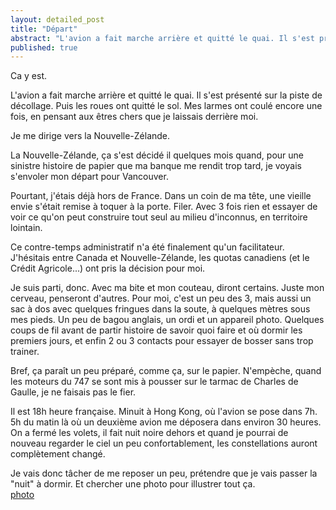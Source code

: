 ```yaml
---
layout: detailed_post
title: "Départ"
abstract: "L'avion a fait marche arrière et quitté le quai. Il s'est présenté sur la piste de décollage. Puis les roues ont quitté le sol. Mes larmes ont coulé encore une fois, en pensant aux êtres chers que je laissais derrière moi."
published: true
---
```


Ca y est.

L'avion a fait marche arrière et quitté le quai. Il s'est présenté sur la piste de décollage. Puis les roues ont quitté le sol. Mes larmes ont coulé encore une fois, en pensant aux êtres chers que je laissais derrière moi.

Je me dirige vers la Nouvelle-Zélande.

La Nouvelle-Zélande, ça s'est décidé il quelques mois quand, pour une sinistre histoire de papier que ma banque me rendit trop tard, je voyais s'envoler mon départ pour Vancouver.

Pourtant, j'étais déjà hors de France. Dans un coin de ma tête, une vieille envie s'était remise à toquer à la porte. Filer. Avec 3 fois rien et essayer de voir ce qu'on peut construire tout seul au milieu d'inconnus, en territoire lointain.

Ce contre-temps administratif n'a été finalement qu'un facilitateur. J'hésitais entre Canada et Nouvelle-Zélande, les quotas canadiens (et le Crédit Agricole...) ont pris la décision pour moi.

Je suis parti, donc. Avec ma bite et mon couteau, diront certains. Juste mon cerveau, penseront d'autres. Pour moi, c'est un peu des 3, mais aussi un sac à dos avec quelques fringues dans la soute, à quelques mètres sous mes pieds. Un peu de bagou anglais, un ordi et un appareil photo. Quelques coups de fil avant de partir histoire de savoir quoi faire et où dormir les premiers jours, et enfin 2 ou 3 contacts pour essayer de bosser sans trop trainer.

Bref, ça paraît un peu préparé, comme ça, sur le papier. N'empèche, quand les moteurs du 747 se sont mis à pousser sur le tarmac de Charles de Gaulle, je ne faisais pas le fier.

Il est 18h heure française. Minuit à Hong Kong, où l'avion se pose dans 7h. 5h du matin là où un deuxième avion me déposera dans environ 30 heures. On a fermé les volets, il fait nuit noire dehors et quand je pourrai de nouveau regarder le ciel un peu confortablement, les constellations auront complètement changé.

Je vais donc tâcher de me reposer un peu, prétendre que je vais passer la "nuit" à dormir. Et chercher une photo pour illustrer tout ça.
<br />
[photo](http://twitpic.com/92cmm7)
